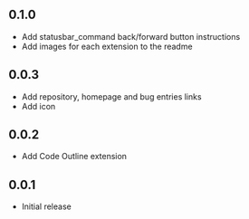 ## 0.1.0

- Add statusbar_command back/forward button instructions
- Add images for each extension to the readme

## 0.0.3

- Add repository, homepage and bug entries links
- Add icon

## 0.0.2

- Add Code Outline extension

## 0.0.1

- Initial release
